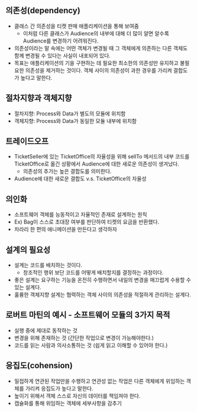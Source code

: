 
## 의존성(dependency)
- 클래스 간 의존성을 티켓 판매 애플리케이션을 통해 보여줌
  -  이처럼 다른 클래스가 Audience의 내부에 대해 더 많이 알면 알수록 Audience를 변경하기 어려워진다.
- 의존성이라는 말 속에는 어떤 객체가 변경될 때 그 객체에게 의존하는 다른 객체도 함께 변경될 수 있다는 사실이 내포되어 있다.
- 목표는 애플리케이션의 기을 구현하는 데 필요한 최소한의 의존성만 유지하고 불필요한 의존성을 제거하는 것이다.
객체 사이의 의존성이 과한 경우를 가리켜 결합도가 높다고 말한다.

## 절차지향과 객체지향
- 절차지향: Process와 Data가 별도의 모듈에 위치함
- 객체지향: Process와 Data가 동일한 모듈 내부에 위치함

## 트레이드오프
- TicketSeller에 있는 TicketOffice의 자율성을 위해
sellTo 메서드의 내부 코드를 TicketOffice로 옮긴 상황에서
Audience에 대한 새로운 의존성이 생겨났다.
  - 의존성의 추가는 높은 결합도를 의미한다.
- Audience에 대한 새로운 결합도 v.s. TicketOffice의 자율성

## 의인화
- 소프트웨어 객체를 능동적이고 자율적인 존재로 설계하는 원칙
- Ex) Bag이 스스로 초대장 여부를 판단하여 티켓의 요금을 반환했다.
- 차라리 한 편의 애니메이션을 만든다고 생각하자

## 설계의 필요성
- 설계는 코드를 배치하는 것이다.
  - 창조적인 행위 보단 코드를 어떻게 배치할지를 결정하는 과정이다.
- 좋은 설계는 요구하는 기능을 온전히 수행하면서 내일의 변경을 매끄럽게 수용할 수 있는 설계다.
- 훌륭한 객체지향 설계는 협력하는 객체 사이의 의존성을 적절하게 관리하는 설계다.


## 로버트 마틴의 예시 - 소프트웨어 모듈의 3가지 목적
- 실행 중에 제대로 동작하는 것
- 변경을 위해 존재하는 것 (간단한 작업으로 변경이 가능해야한다.)
- 코드를 읽는 사람과 의사소통하는 것 (쉽게 읽고 이해할 수 있어야 한다.)


## 응집도(cohension)
- 밀접하게 연관된 작업만을 수행하고 연관성 없는 작업은 다른 객체에게 위임하는 객체를 가리켜 응집도가 높다고 말한다.
- 높이기 위해서 객체 스스로 자신의 데이터를 책임져야 한다.
- 캡슐화를 통해 위임하는 객체에 세부사항을 감추기
